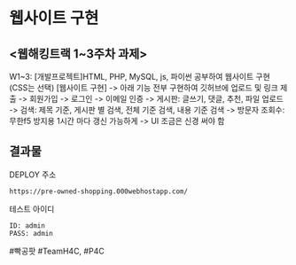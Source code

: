 # 웹사이트 구현

## <웹해킹트랙 1~3주차 과제>

W1~3: [개발프로젝트]HTML, PHP, MySQL, js, 파이썬 공부하여 웹사이트 구현 (CSS는 선택)
[웹사이트 구현]
-> 아래 기능 전부 구현하여 깃허브에 업로드 및 링크 제출
-> 회원가입 
-> 로그인 
-> 이메일 인증
-> 게시판: 글쓰기, 댓글, 추천, 파일 업로드 
-> 검색: 제목 기준, 게시판 별 검색, 전체 기준 검색, 내용 기준 검색 
-> 방문자 조회수: 무한f5 방지용 1시간 마다 갱신 가능하게 
-> UI 조금은 신경 써야 함

## 결과물
DEPLOY 주소
```
https://pre-owned-shopping.000webhostapp.com/
```
테스트 아이디
```
ID: admin
PASS: admin
```

#빡공팟 #TeamH4C, #P4C
